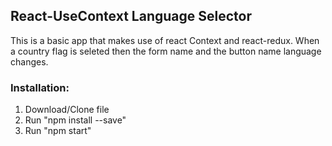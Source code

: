## React-UseContext Language Selector

This is a basic app that makes use of react Context and react-redux.
When a country flag is seleted then the form name and the button name language changes.

### Installation:
1. Download/Clone file
2. Run "npm install --save"
3. Run "npm start"
